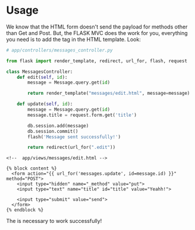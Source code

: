 # Usage

We know that the HTML form doesn't send the payload for methods other than Get and Post. But, the FLASK MVC does the work for you, everything you need is to add the tag in the HTML template. Look:

```python
# app/controllers/messages_controller.py

from flask import render_template, redirect, url_for, flash, request

class MessagesController:
    def edit(self, id):
        message = Message.query.get(id)

        return render_template("messages/edit.html", message=message)

    def update(self, id):
        message = Message.query.get(id)
        message.title = request.form.get('title')

        db.session.add(message)
        db.session.commit()
        flash('Message sent successfully!')

        return redirect(url_for(".edit"))
```

```jinja
<!--  app/views/messages/edit.html -->

{% block content %}
  <form action="{{ url_for('messages.update', id=message.id) }}" method="POST">
    <input type="hidden" name="_method" value="put">
    <input type="text" name="title" id="title" value="Yeahh!">

    <input type="submit" value="send">
  </form>
{% endblock %}
```

The <input type="hidden" name="_method" value="put"> is necessary to work successfully!
